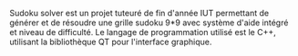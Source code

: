 Sudoku solver est un projet tuteuré de fin d'année IUT permettant de générer et de résoudre une grille sudoku 9\*9 avec système d'aide intégré et niveau de difficulté.
Le langage de programmation utilisé est le C++, utilisant la bibliothèque QT pour l'interface graphique.